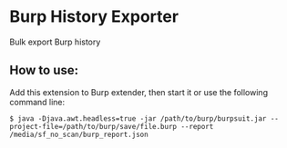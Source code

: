 # Burp History Exporter
Bulk export Burp history

## How to use:
Add this extension to Burp extender, then start it or use the following command line:

```
$ java -Djava.awt.headless=true -jar /path/to/burp/burpsuit.jar --project-file=/path/to/burp/save/file.burp --report /media/sf_no_scan/burp_report.json
```
